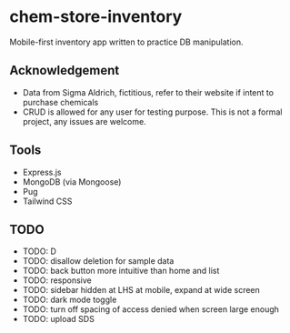 # chem-store-inventory

Mobile-first inventory app written to practice DB manipulation.

## Acknowledgement

- Data from Sigma Aldrich, fictitious, refer to their website if intent to
  purchase chemicals
- CRUD is allowed for any user for testing purpose. This is not a formal
  project, any issues are welcome.

## Tools

- Express.js
- MongoDB (via Mongoose)
- Pug
- Tailwind CSS

## TODO

- TODO: D
- TODO: disallow deletion for sample data
- TODO: back button more intuitive than home and list
- TODO: responsive
- TODO: sidebar hidden at LHS at mobile, expand at wide screen
- TODO: dark mode toggle
- TODO: turn off spacing of access denied when screen large enough
- TODO: upload SDS
